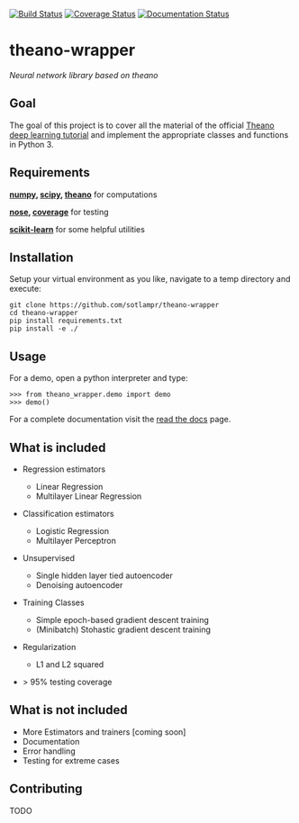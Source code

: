 [![Build Status](https://travis-ci.org/sotlampr/theano-wrapper.svg?branch=master)](https://travis-ci.org/sotlampr/theano-wrapper)
[![Coverage Status](https://coveralls.io/repos/sotlampr/theano-wrapper/badge.svg?branch=master&service=github)](https://coveralls.io/github/sotlampr/theano-wrapper?branch=master)
[![Documentation Status](https://readthedocs.org/projects/theano-wrapper/badge/?version=latest)](http://theano-wrapper.readthedocs.org/en/latest/?badge=latest)
# theano-wrapper
*Neural network library based on theano*

## Goal
The goal of this project is to cover all the material of the official [Theano deep learning tutorial](http://deeplearning.net/tutorial/)
and implement the appropriate classes and functions in Python 3.

## Requirements

**[numpy](https://github.com/numpy/numpy), [scipy](https://github.com/scipy/scipy), [theano](https://github.com/Theano/Theano)** for computations

**[nose](https://github.com/nose-devs/nose/), [coverage](https://pypi.python.org/pypi/coverage)** for testing

**[scikit-learn](https://github.com/scikit-learn/scikit-learn)** for some helpful utilities

## Installation

Setup your virtual environment as you like, navigate to a temp directory and execute:

    git clone https://github.com/sotlampr/theano-wrapper
    cd theano-wrapper
    pip install requirements.txt
    pip install -e ./


## Usage

For a demo, open a python interpreter and type:

    >>> from theano_wrapper.demo import demo
    >>> demo()

For a complete documentation visit the [read the docs](http://theano-wrapper.readthedocs.org/en/latest/index.html) page.

## What is included

* Regression estimators
    * Linear Regression
    * Multilayer Linear Regression

* Classification estimators
    * Logistic Regression
    * Multilayer Perceptron

* Unsupervised
    * Single hidden layer tied autoencoder
    * Denoising autoencoder

* Training Classes
    * Simple epoch-based gradient descent training
    * (Minibatch) Stohastic gradient descent training

* Regularization
    * L1 and L2 squared

* \> 95% testing coverage

## What is not included
* More Estimators and trainers [coming soon]
* Documentation
* Error handling
* Testing for extreme cases

## Contributing

TODO
